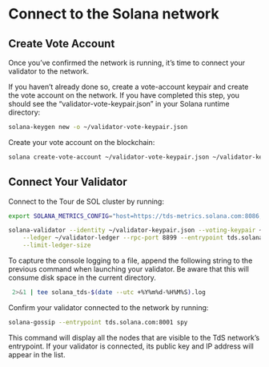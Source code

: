 # Connect to the Solana network

## Create Vote Account

Once you’ve confirmed the network is running, it’s time to connect your validator to the network.

If you haven’t already done so, create a vote-account keypair and create the vote account on the network. If you have completed this step, you should see the “validator-vote-keypair.json” in your Solana runtime directory:

```bash
solana-keygen new -o ~/validator-vote-keypair.json
```

Create your vote account on the blockchain:

```bash
solana create-vote-account ~/validator-vote-keypair.json ~/validator-keypair.json
```

## Connect Your Validator

Connect to the Tour de SOL cluster by running:

```bash
export SOLANA_METRICS_CONFIG="host=https://tds-metrics.solana.com:8086,db=tds,u=tds_writer,p=dry_run"
```

```bash
solana-validator --identity ~/validator-keypair.json --voting-keypair ~/validator-vote-keypair.json \
    --ledger ~/validator-ledger --rpc-port 8899 --entrypoint tds.solana.com:8001 \
    --limit-ledger-size
```

To capture the console logging to a file, append the following string to the previous command when launching your validator.  Be aware that this will consume disk space in the current directory.
```bash
 2>&1 | tee solana_tds-$(date --utc +%Y%m%d-%H%M%S).log
```

Confirm your validator connected to the network by running:

```bash
solana-gossip --entrypoint tds.solana.com:8001 spy
```

This command will display all the nodes that are visible to the TdS network’s entrypoint. If your validator is connected, its public key and IP address will appear in the list.

